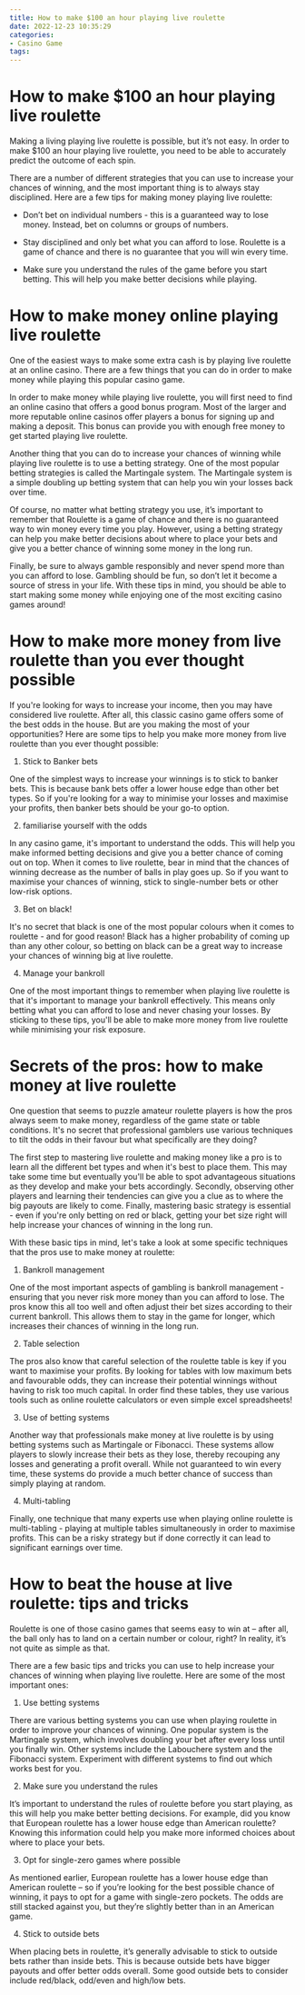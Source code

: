 ```yaml
---
title: How to make $100 an hour playing live roulette
date: 2022-12-23 10:35:29
categories:
- Casino Game
tags:
---
```



#  How to make $100 an hour playing live roulette

Making a living playing live roulette is possible, but it’s not easy. In order to make $100 an hour playing live roulette, you need to be able to accurately predict the outcome of each spin.

There are a number of different strategies that you can use to increase your chances of winning, and the most important thing is to always stay disciplined. Here are a few tips for making money playing live roulette:

- Don’t bet on individual numbers - this is a guaranteed way to lose money. Instead, bet on columns or groups of numbers.

- Stay disciplined and only bet what you can afford to lose. Roulette is a game of chance and there is no guarantee that you will win every time.

- Make sure you understand the rules of the game before you start betting. This will help you make better decisions while playing.

#  How to make money online playing live roulette

One of the easiest ways to make some extra cash is by playing live roulette at an online casino. There are a few things that you can do in order to make money while playing this popular casino game. 

In order to make money while playing live roulette, you will first need to find an online casino that offers a good bonus program. Most of the larger and more reputable online casinos offer players a bonus for signing up and making a deposit. This bonus can provide you with enough free money to get started playing live roulette.

Another thing that you can do to increase your chances of winning while playing live roulette is to use a betting strategy. One of the most popular betting strategies is called the Martingale system. The Martingale system is a simple doubling up betting system that can help you win your losses back over time. 

Of course, no matter what betting strategy you use, it’s important to remember that Roulette is a game of chance and there is no guaranteed way to win money every time you play. However, using a betting strategy can help you make better decisions about where to place your bets and give you a better chance of winning some money in the long run. 

Finally, be sure to always gamble responsibly and never spend more than you can afford to lose. Gambling should be fun, so don’t let it become a source of stress in your life. With these tips in mind, you should be able to start making some money while enjoying one of the most exciting casino games around!

#  How to make more money from live roulette than you ever thought possible

If you're looking for ways to increase your income, then you may have considered live roulette. After all, this classic casino game offers some of the best odds in the house. But are you making the most of your opportunities? Here are some tips to help you make more money from live roulette than you ever thought possible:

1. Stick to Banker bets

One of the simplest ways to increase your winnings is to stick to banker bets. This is because bank bets offer a lower house edge than other bet types. So if you're looking for a way to minimise your losses and maximise your profits, then banker bets should be your go-to option.

2. familiarise yourself with the odds

In any casino game, it's important to understand the odds. This will help you make informed betting decisions and give you a better chance of coming out on top. When it comes to live roulette, bear in mind that the chances of winning decrease as the number of balls in play goes up. So if you want to maximise your chances of winning, stick to single-number bets or other low-risk options.

3. Bet on black!

It's no secret that black is one of the most popular colours when it comes to roulette - and for good reason! Black has a higher probability of coming up than any other colour, so betting on black can be a great way to increase your chances of winning big at live roulette.

4. Manage your bankroll

One of the most important things to remember when playing live roulette is that it's important to manage your bankroll effectively. This means only betting what you can afford to lose and never chasing your losses. By sticking to these tips, you'll be able to make more money from live roulette while minimising your risk exposure.

#  Secrets of the pros: how to make money at live roulette

One question that seems to puzzle amateur roulette players is how the pros always seem to make money, regardless of the game state or table conditions. It's no secret that professional gamblers use various techniques to tilt the odds in their favour but what specifically are they doing?

The first step to mastering live roulette and making money like a pro is to learn all the different bet types and when it's best to place them. This may take some time but eventually you'll be able to spot advantageous situations as they develop and make your bets accordingly. Secondly, observing other players and learning their tendencies can give you a clue as to where the big payouts are likely to come. Finally, mastering basic strategy is essential - even if you're only betting on red or black, getting your bet size right will help increase your chances of winning in the long run.

With these basic tips in mind, let's take a look at some specific techniques that the pros use to make money at roulette:

1. Bankroll management

One of the most important aspects of gambling is bankroll management - ensuring that you never risk more money than you can afford to lose. The pros know this all too well and often adjust their bet sizes according to their current bankroll. This allows them to stay in the game for longer, which increases their chances of winning in the long run.

2. Table selection

The pros also know that careful selection of the roulette table is key if you want to maximise your profits. By looking for tables with low maximum bets and favourable odds, they can increase their potential winnings without having to risk too much capital. In order find these tables, they use various tools such as online roulette calculators or even simple excel spreadsheets!

3. Use of betting systems

Another way that professionals make money at live roulette is by using betting systems such as Martingale or Fibonacci. These systems allow players to slowly increase their bets as they lose, thereby recouping any losses and generating a profit overall. While not guaranteed to win every time, these systems do provide a much better chance of success than simply playing at random.

4. Multi-tabling

Finally, one technique that many experts use when playing online roulette is multi-tabling - playing at multiple tables simultaneously in order to maximise profits. This can be a risky strategy but if done correctly it can lead to significant earnings over time.

#  How to beat the house at live roulette: tips and tricks

Roulette is one of those casino games that seems easy to win at – after all, the ball only has to land on a certain number or colour, right? In reality, it’s not quite as simple as that.

There are a few basic tips and tricks you can use to help increase your chances of winning when playing live roulette. Here are some of the most important ones:

1. Use betting systems

There are various betting systems you can use when playing roulette in order to improve your chances of winning. One popular system is the Martingale system, which involves doubling your bet after every loss until you finally win. Other systems include the Labouchere system and the Fibonacci system. Experiment with different systems to find out which works best for you.

2. Make sure you understand the rules

It’s important to understand the rules of roulette before you start playing, as this will help you make better betting decisions. For example, did you know that European roulette has a lower house edge than American roulette? Knowing this information could help you make more informed choices about where to place your bets.

3. Opt for single-zero games where possible

As mentioned earlier, European roulette has a lower house edge than American roulette – so if you’re looking for the best possible chance of winning, it pays to opt for a game with single-zero pockets. The odds are still stacked against you, but they’re slightly better than in an American game.

4. Stick to outside bets

When placing bets in roulette, it’s generally advisable to stick to outside bets rather than inside bets. This is because outside bets have bigger payouts and offer better odds overall. Some good outside bets to consider include red/black, odd/even and high/low bets.